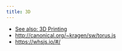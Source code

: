 ```yaml
---
title: 3D
---
```

* [See also: 3D Printing](/3dprinting)
* <http://canonical.org/~kragen/sw/torus.js>
* <https://whsjs.io/#/>

